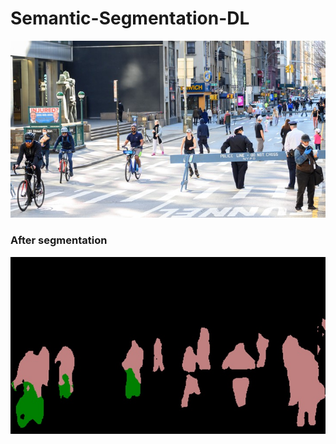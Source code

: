 # Semantic-Segmentation-DL

![orignal-img](https://github.com/Pavankunchala/Semantic-Segmentation-DL/blob/main/original.jpg)

### After segmentation

![segmented-img](https://github.com/Pavankunchala/Semantic-Segmentation-DL/blob/main/image_new1.jpg)

